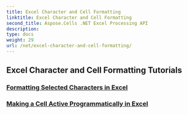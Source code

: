 ```yaml
---
title: Excel Character and Cell Formatting
linktitle: Excel Character and Cell Formatting
second_title: Aspose.Cells .NET Excel Processing API
description: 
type: docs
weight: 29
url: /net/excel-character-and-cell-formatting/
---
```


## Excel Character and Cell Formatting Tutorials
### [Formatting Selected Characters in Excel](./formatting-selected-characters/)
### [Making a Cell Active Programmatically in Excel](./making-a-cell-active/)